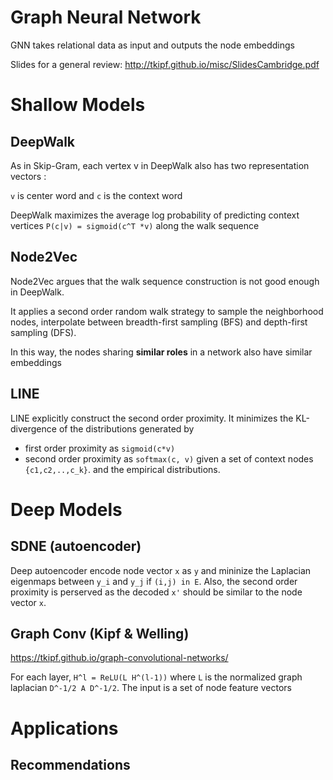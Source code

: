 Graph Neural Network
===

GNN takes relational data as input and outputs the node embeddings

Slides for a general review: http://tkipf.github.io/misc/SlidesCambridge.pdf

Shallow Models
===
DeepWalk
---
As in Skip-Gram, each vertex v in DeepWalk also has two representation vectors :

`v` is center word and `c` is the context word

DeepWalk maximizes the average log probability of predicting context vertices `P(c|v) = sigmoid(c^T *v)`
along the walk sequence

Node2Vec
---
Node2Vec argues that the walk sequence construction is not good enough in DeepWalk.

It applies a second order random walk strategy to sample the neighborhood nodes, 
interpolate between breadth-first sampling (BFS) and depth-first sampling (DFS).

In this way, the nodes sharing **similar roles** in a network also have similar embeddings

LINE
---
LINE explicitly construct the second order proximity. It minimizes the KL-divergence of the distributions generated by 
* first order proximity as `sigmoid(c*v)`
* second order proximity as `softmax(c, v)` given a set of context nodes `{c1,c2,..,c_k}`.
and the empirical distributions.

Deep Models
===
SDNE (autoencoder)
---
Deep autoencoder encode node vector `x` as `y` and mininize the Laplacian eigenmaps between `y_i` and `y_j` if `(i,j) in E`.
Also, the second order proximity is perserved as the decoded `x'` should be similar to the node vector `x`.

Graph Conv (Kipf & Welling)
---
https://tkipf.github.io/graph-convolutional-networks/

For each layer, `H^l = ReLU(L H^(l-1))` where `L` is the normalized graph laplacian `D^-1/2 A D^-1/2`. The input is a set of node feature vectors

Applications
===

Recommendations
---

